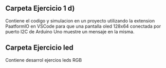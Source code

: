 
## **Carpeta Ejercicio 1 d)**
Contiene el codigo y simulacion en un proyecto utilizando la extension PaatformIO en VSCode para que una pantalla oled 128x64 conectada por puerto I2C de Arduino Uno muestre un mensaje en la misma.
    

## **Carpeta Ejercicio led**
Contiene desarrol ejercios leds RGB
